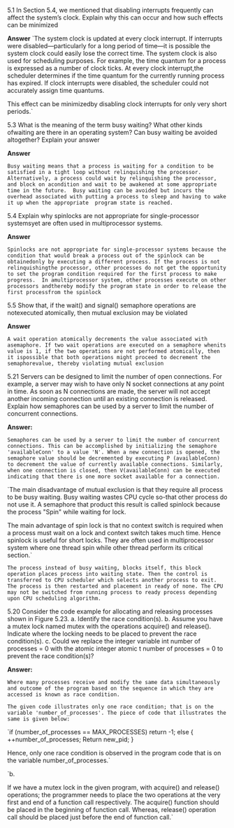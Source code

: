 5.1 In Section 5.4, we mentioned that disabling interrupts frequently can affect the system’s clock. 
Explain why this can occur and how such effects can be minimized

**Answer**
`The system clock is updated at every clock interrupt. 
 If interrupts were disabled—particularly for a long period of time—it is possible the system clock could easily lose the correct time. 
 The system clock is also used for scheduling purposes. 
      For example, the time quantum for a process is expressed as a number of clock ticks. 
      At every clock interrupt,the scheduler determines if the time quantum for the currently running process has expired. 
      If clock interrupts were disabled, the scheduler could not accurately assign time quantums. 
 
 This effect can be minimizedby disabling clock interrupts for only very short periods.`


5.3 What is the meaning of the term busy waiting? What other kinds ofwaiting are there in an operating system? Can busy waiting be avoided altogether? Explain your answer

**Answer**

`Busy waiting means that a process is waiting for a condition to be satisfied in a tight loop without relinquishing the processor. 
 Alternatively, a process could wait by relinquishing the processor, and block on acondition and wait to be awakened at some appropriate time in the
 future. 
 Busy waiting can be avoided but incurs the overhead associated with putting a process to sleep and having to wake it up when the appropriate 
 program state is reached.`
 
 
 
 5.4 Explain why spinlocks are not appropriate for single-processor systemsyet are often used in multiprocessor systems.
 
 **Answer**
 
 `Spinlocks are not appropriate for single-processor systems because the condition that would break a process out of the spinlock can be obtainedonly by executing a different process. If the process is not relinquishingthe processor, other processes do not get the opportunity to set the program condition required for the first process to make progress. 
 In amultiprocessor system, other processes execute on other processors andthereby modify the program state in order to release the first processfrom the spinlock`


5.5 Show that, if the wait() and signal() semaphore operations are notexecuted atomically, then mutual exclusion may be violated

**Answer**

`A wait operation atomically decrements the value associated with asemaphore. If two wait operations are executed on a semaphore whenits value is 1, if the two operations are not performed atomically, then it ispossible that both operations might proceed to decrement the semaphorevalue, thereby violating mutual exclusion`




5.21 Servers can be designed to limit the number of open connections. For
example, a server may wish to have only N socket connections at any
point in time. As soon as N connections are made, the server will
not accept another incoming connection until an existing connection
is released. Explain how semaphores can be used by a server to limit the
number of concurrent connections.

**Answer:**

`Semaphores can be used by a server to limit the number of concurrent connections. This can be accomplished by initializing the semaphore 'availableConn' to a value 'N'. When a new connection is opened, the semaphore value should be decremented by executing P (availableConn) to decrement the value of currently available connections.
Similarly, when one connection is closed, then V(availableConn) can be executed indicating that there is one more socket available for a connection.`

`The main disadvantage of mutual exclusion is that they require all process to be busy waiting. Busy waiting wastes CPU cycle so-that other process do not use it. A semaphore that product this result is called spinlock because the process "Spin" while waiting for lock. 

The main advantage of spin lock is that no context switch is required when a process must wait on a lock and context switch takes much time. Hence spinlock is useful for short locks. They are often used in multiprocessor system where one thread spin while other thread perform its critical section.`

`The process instead of busy waiting, blocks itself, this block operation places process into waiting state. Then the control is transferred to CPU scheduler which selects another process to exit. The process is then restarted and placement in ready of none. The CPU may not be switched from running process to ready process depending upon CPU scheduling algorithm.`

5.20
Consider the code example for allocating and releasing processes shown in Figure 5.23.
a. Identify the race condition(s).
b. Assume you have a mutex lock named mutex with the operations
acquire() and release(). Indicate where the locking needs to
be placed to prevent the race condition(s).
c. Could we replace the integer variable
int number of processes = 0
with the atomic integer
atomic t number of processes = 0
to prevent the race condition(s)?

**Answer:**

`Where many processes receive and modify the same data simultaneously and outcome of the program based on the sequence in which they are accessed is known as race condition.`

`The given code illustrates only one race condition; that is on the variable 'number_of_processes'. The piece of code that illustrates the same is given below:`

`if (number_of_processes == MAX_PROCESSES)
      return -1;
else
{
    ++number_of_processes;
    Return new_pid;
}

Hence, only one race condition is observed in the program code that is on the variable number_of_processes.`


`b.

If we have a mutex lock in the given program, with acquire() and release() operations; the programmer needs to place the two operations at the very first and end of a function call respectively. The acquire() function should be placed in the beginning of function call. Whereas, release() operation call should be placed just before the end of function call.`
